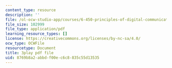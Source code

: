 ```yaml
---
content_type: resource
description: ''
file: /ol-ocw-studio-app/courses/6-450-principles-of-digital-communications-i-fall-2006/8769b8a2abbdf00ec6c8835c55d13535_kJR59TZz1CI.pdf
file_size: 102999
file_type: application/pdf
learning_resource_types: []
license: https://creativecommons.org/licenses/by-nc-sa/4.0/
ocw_type: OCWFile
resourcetype: Document
title: 3play pdf file
uid: 8769b8a2-abbd-f00e-c6c8-835c55d13535
---
```

